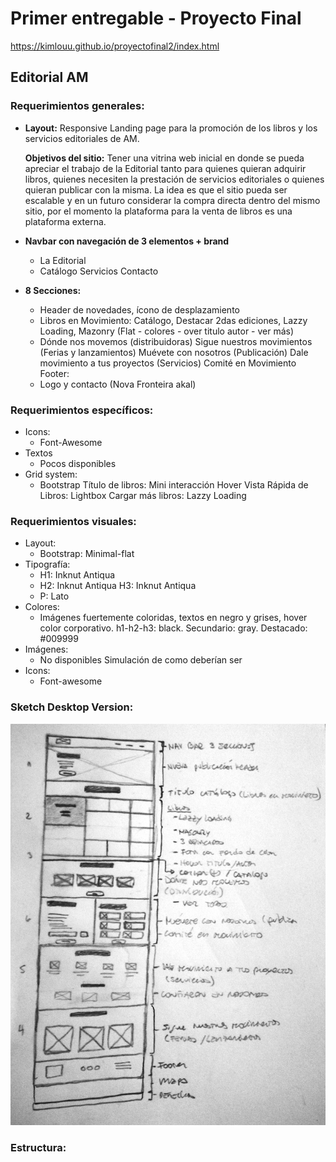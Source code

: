 # Primer entregable - Proyecto Final

https://kimlouu.github.io/proyectofinal2/index.html

## Editorial AM

### Requerimientos generales:

- **Layout:** Responsive Landing page para la promoción de los libros y los servicios editoriales de AM.

  **Objetivos del sitio:** Tener una vitrina web inicial en donde se pueda apreciar el trabajo de la Editorial tanto para quienes quieran adquirir libros, quienes necesiten la prestación de servicios editoriales o quienes quieran publicar con la misma. La idea es que el sitio pueda ser escalable y en un futuro considerar la compra directa dentro del mismo sitio, por el momento la plataforma para la venta de libros es una plataforma externa.

- **Navbar con navegación de 3 elementos + brand**
    - La Editorial
    - Catálogo
      Servicios
      Contacto

- **8 Secciones:**
    - Header de novedades, ícono de desplazamiento
    - Libros en Movimiento: Catálogo, Destacar 2das ediciones, Lazzy Loading, Mazonry (Flat - colores - over titulo autor - ver más)
    - Dónde nos movemos (distribuidoras)
      Sigue nuestros movimientos (Ferias y lanzamientos)
      Muévete con nosotros (Publicación)
      Dale movimiento a tus proyectos (Servicios)
      Comité en Movimiento
  Footer:
    - Logo y contacto (Nova Fronteira akal)

### Requerimientos específicos:

- Icons:
    - Font-Awesome
- Textos
    - Pocos disponibles
- Grid system:
    - Bootstrap
  Título de libros:
      Mini interacción Hover
  Vista Rápida de Libros:
      Lightbox
  Cargar más libros:
      Lazzy Loading


### Requerimientos visuales:

- Layout:
    - Bootstrap: Minimal-flat
- Tipografía:
    - H1: Inknut Antiqua
    - H2: Inknut Antiqua
      H3: Inknut Antiqua
    - P: Lato
- Colores:
    - Imágenes fuertemente coloridas, textos en negro y grises, hover color corporativo.
      h1-h2-h3: black.
      Secundario: gray.
      Destacado: #009999
- Imágenes:
    - No disponibles
      Simulación de como deberían ser
- Icons:
    - Font-awesome

### Sketch Desktop Version:
![Sketch Desktop Version](assets/img/sketch-d.jpg)

### Estructura:
